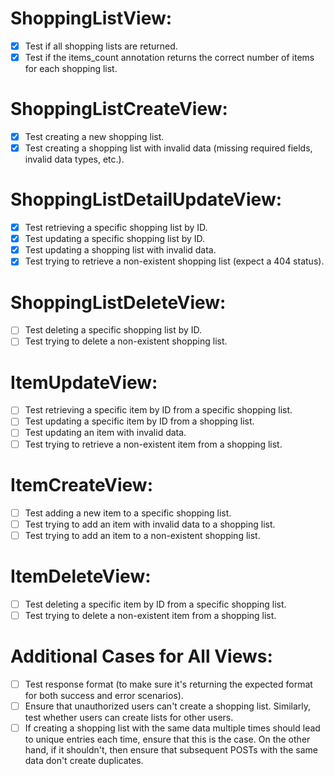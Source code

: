 # ShoppingListView:

- [x] Test if all shopping lists are returned.
- [x] Test if the items_count annotation returns the correct number of items for each shopping list.

# ShoppingListCreateView:

- [x] Test creating a new shopping list.
- [x] Test creating a shopping list with invalid data (missing required fields, invalid data types, etc.).

# ShoppingListDetailUpdateView:

- [x] Test retrieving a specific shopping list by ID.
- [x] Test updating a specific shopping list by ID.
- [x] Test updating a shopping list with invalid data.
- [x] Test trying to retrieve a non-existent shopping list (expect a 404 status).

# ShoppingListDeleteView:

- [ ] Test deleting a specific shopping list by ID.
- [ ] Test trying to delete a non-existent shopping list.

# ItemUpdateView:

- [ ] Test retrieving a specific item by ID from a specific shopping list.
- [ ] Test updating a specific item by ID from a shopping list.
- [ ] Test updating an item with invalid data.
- [ ] Test trying to retrieve a non-existent item from a shopping list.

# ItemCreateView:

- [ ] Test adding a new item to a specific shopping list.
- [ ] Test trying to add an item with invalid data to a shopping list.
- [ ] Test trying to add an item to a non-existent shopping list.

# ItemDeleteView:

- [ ] Test deleting a specific item by ID from a specific shopping list.
- [ ] Test trying to delete a non-existent item from a shopping list.

# Additional Cases for All Views:

- [ ] Test response format (to make sure it's returning the expected format for both success and error scenarios).
- [ ] Ensure that unauthorized users can't create a shopping list. Similarly, test whether users can create lists for other users.
- [ ] If creating a shopping list with the same data multiple times should lead to unique entries each time, ensure that this is the case. On the other hand, if it shouldn't, then ensure that subsequent POSTs with the same data don't create duplicates.
